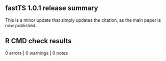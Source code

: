 ## fastTS 1.0.1 release summary

This is a minor update that 
simply updates the citation, as the
main paper is now published.

## R CMD check results

0 errors | 0 warnings | 0 notes 

